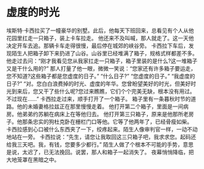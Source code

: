 # 虚度的时光
埃斯特·卡西拉买了一幢豪华的别墅。此后，他每天下班回来，总看见有个人从他花园里扛走一只箱子，装上卡车拉走。 
他还来不及叫喊，那人就走了。这一天他决定开车去追。那辆卡车走得很慢，最后停在城郊的峡谷旁。 
卡西拉下车后，发现陌生人把箱子卸下来扔进了山谷。山谷里已经堆满了箱子，规格式样都差不多。 
他走过去问：“刚才我看见您从我家扛走一只箱子，箱子里装的是什么?这一堆箱子又是干什么用的?” 
那人打量了他一眼，微微一笑说：“您家还有许多箱子要运走，您不知道?这些箱子都是您虚度的日子。” 
“什么日子?” 
“您虚度的日子。” 
“我虚度的日子?” 
“对。您白白浪费掉的时光、虚度的年华。您曾盼望美好的时光，但美好时光到来后，您又干了些什么呢?您过来瞧瞧，它们个个完美无缺，根本没有用过。不过现在……” 
卡西拉走过来，顺手打开了一个箱子。 
箱子里有一条暮秋时节的道路。他的未婚妻格拉兹正在那里慢慢走着。 
他打开第二个箱子，里面是一间病房。他弟弟约苏躺在病床上在等他归去。 
他打开第三只箱子，原来是他那所老房子。他那条忠实的狗杜克卧在栅栏门口等他。它等了他两年了，已经骨瘦如柴。 
卡西拉感到心口被什么东西夹了一下，绞疼起来。陌生人像审判官一样，一动不动地站在一旁。 
卡西拉说：“先生，请您让我取回这三只箱子吧，我求求您。起码还给我三天吧。我，有钱，您要多少都行。” 
陌生人做了个根本不可能的手势，意思是说，太迟了，已无法挽回。说罢，那人和箱子一起消失了。 
夜幕悄悄降临，把大地笼罩在黑暗之中。
  